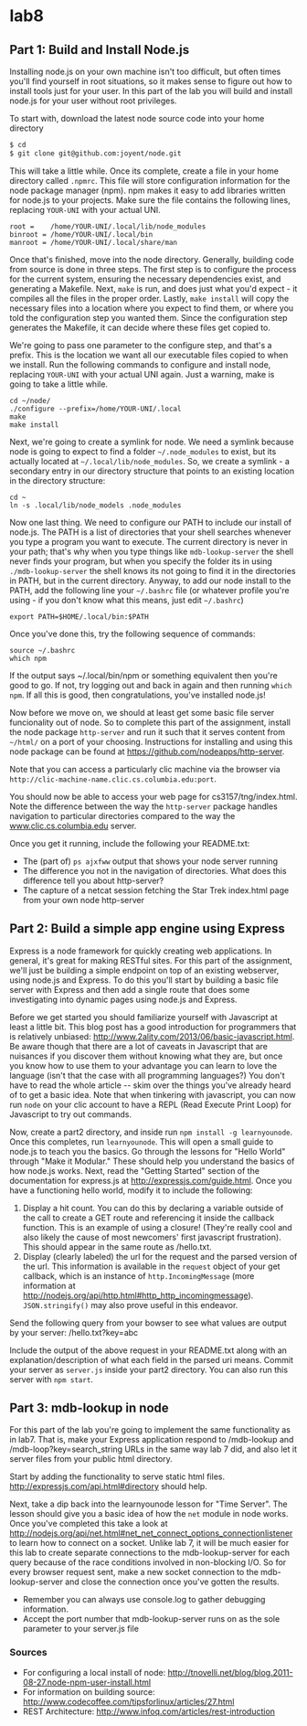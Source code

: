 lab8
====

Part 1: Build and Install Node.js
---------------------------------

Installing node.js on your own machine isn't too difficult, but often times
you'll find yourself in root situations, so it makes sense to figure out how to
install tools just for your user. In this part of the lab you will build and
install node.js for your user without root privileges.

To start with, download the latest node source code into your home directory

```sh
$ cd
$ git clone git@github.com:joyent/node.git
```

This will take a little while. Once its complete, create a file in your home
directory called `.npmrc`. This file will store configuration information for
the node package manager (npm). npm makes it easy to add libraries written for
node.js to your projects. Make sure the file contains the following lines,
replacing `YOUR-UNI` with your actual UNI.

```
root =    /home/YOUR-UNI/.local/lib/node_modules
binroot = /home/YOUR-UNI/.local/bin
manroot = /home/YOUR-UNI/.local/share/man
```

Once that's finished, move into the node directory. Generally, building code
from source is done in three steps. The first step is to configure the process
for the current system, ensuring the necessary dependencies exist, and generating a
Makefile. Next, `make` is run, and does just what you'd expect - it compiles all
the files in the proper order. Lastly, `make install` will copy the necessary
files into a location where you expect to find them, or where you told the
configuration step you wanted them. Since the configuration step generates the
Makefile, it can decide where these files get copied to. 

We're going to pass one parameter to the configure step, and that's a prefix.
This is the location we want all our executable files copied to when we install.
Run the following commands to configure and install node, replacing `YOUR-UNI`
with your actual UNI again. Just a warning, make is going to take a little
while.

```
cd ~/node/
./configure --prefix=/home/YOUR-UNI/.local
make
make install
```

Next, we're going to create a symlink for node. We need a symlink because node
is going to expect to find a folder `~/.node_modules` to exist, but its
actually located at `~/.local/lib/node_modules`. So, we create a symlink - a
secondary entry in our directory structure that points to an existing location
in the directory structure:

```
cd ~
ln -s .local/lib/node_models .node_modules
```

Now one last thing. We need to configure our PATH to include our install of
node.js. The PATH is a list of directories that your shell searches whenever you
type a program you want to execute. The current directory is never in your path; 
that's why when you type things like `mdb-lookup-server` the shell never finds
  your program, but when you specify the folder its in using
`./mdb-lookup-server` the shell knows its not going to find it in the
directories in PATH, but in the current directory. Anyway, to add our node
install to the PATH, add the following line your `~/.bashrc` file (or whatever
profile you're using - if you don't know what this means, just edit `~/.bashrc`)

```
export PATH=$HOME/.local/bin:$PATH
```

Once you've done this, try the following sequence of commands:

```
source ~/.bashrc
which npm
```

If the output says ~/.local/bin/npm or something equivalent then you're good to
go. If not, try logging out and back in again and then running `which npm`. If
all this is good, then congratulations, you've installed node.js!

Now before we move on, we should at least get some basic file server
funcionality out of node. So to complete this part of the assignment, install
the node package `http-server` and run it such that it serves content from
`~/html/` on a port of your choosing. Instructions for installing and using this
node package can be found at https://github.com/nodeapps/http-server.

Note that you can access a particularly clic machine via the browser via
`http://clic-machine-name.clic.cs.columbia.edu:port`.

You should now be able to access your web page for cs3157/tng/index.html. Note
the difference between the way the `http-server` package handles navigation to
particular directories compared to the way the www.clic.cs.columbia.edu server.

Once you get it running, include the following your README.txt:

* The (part of) `ps ajxfww` output that shows your node server running
* The difference you not in the navigation of directories. What does this
  difference tell you about http-server?
* The capture of a netcat session fetching the Star Trek index.html page from
  your own node http-server

Part 2: Build a simple app engine using Express
-----------------------------------------------

Express is a node framework for quickly creating web applications. In general,
it's great for making RESTful sites. For this part of the assignment, we'll just
be building a simple endpoint on top of an existing webserver, using node.js and
Express. To do this you'll start by building a basic file server with Express
and then add a single route that does some investigating into dynamic pages
using node.js and Express. 

Before we get started you should familiarize yourself with Javascript at least a
little bit. This blog post has a good introduction for programmers that is
relatively unbiased: http://www.2ality.com/2013/06/basic-javascript.html. Be
aware though that there are a lot of caveats in Javascript that are nuisances if
you discover them without knowing what they are, but once you know how to use
them to your advantage you can learn to love the language (isn't that the case
with all programming languages?) You don't have to read the whole article --
skim over the things you've already heard of to get a basic idea. Note that when
tinkering with javascript, you can now run `node` on your clic account to
have a REPL (Read Execute Print Loop) for Javascript to try out commands.

Now, create a part2 directory, and inside run `npm install -g learnyounode`. Once
this completes, run `learnyounode`. This will open a small guide to node.js to
teach you the basics. Go through the lessons for "Hello World" through "Make it
Modular." These should help you understand the basics of how node.js works.
Next, read the "Getting Started" section of the documentation for express.js at 
http://expressjs.com/guide.html. Once you have a functioning hello world, modify 
it to include the following:

1. Display a hit count. You can do this by declaring a variable outside of the
   call to create a GET route and referencing it inside the callback function.
   This is an example of using a closure! (They're really cool and also likely
   the cause of most newcomers' first javascript frustration). This should
   appear in the same route as /hello.txt.
2. Display (clearly labeled) the url for the request and the parsed version of
   the url. This information is available in the `request` object of your get 
   callback, which is an instance of `http.IncomingMessage` (more information
   at http://nodejs.org/api/http.html#http_http_incomingmessage). 
   `JSON.stringify()` may also prove useful in this endeavor.

Send the following query from your bowser to see what values are output by your
server: /hello.txt?key=abc

Include the output of the above request in your README.txt along with an
explanation/description of what each field in the parsed uri means. Commit your
server as `server.js` inside your part2 directory. You can also run this server
with `npm start`.

Part 3: mdb-lookup in node
--------------------------

For this part of the lab you're going to implement the same functionality as in
lab7. That is, make your Express application respond to /mdb-lookup and 
/mdb-loop?key=search_string URLs in the same way lab 7 did, and also let it 
server files from your public html directory.

Start by adding the functionality to serve static html files. 
http://expressjs.com/api.html#directory should help.

Next, take a dip back into the learnyounode lesson for "Time Server". The 
lesson should give you a basic idea of how the `net` module in node works. Once
you've completed this take a look at
http://nodejs.org/api/net.html#net_net_connect_options_connectionlistener to
learn how to connect on a socket. Unlike lab 7, it will be much easier for this
lab to create separate connections to the mdb-lookup-server for each query
because of the race conditions involved in non-blocking I/O. So for every
browser request sent, make a new socket connection to the mdb-lookup-server and
close the connection once you've gotten the results. 

* Remember you can always use console.log to gather debugging information. 
* Accept the port number that mdb-lookup-server runs on as the sole parameter 
  to your server.js file

### Sources

* For configuring a local install of node: http://tnovelli.net/blog/blog.2011-08-27.node-npm-user-install.html
* For information on building source: http://www.codecoffee.com/tipsforlinux/articles/27.html
* REST Architecture: http://www.infoq.com/articles/rest-introduction 
